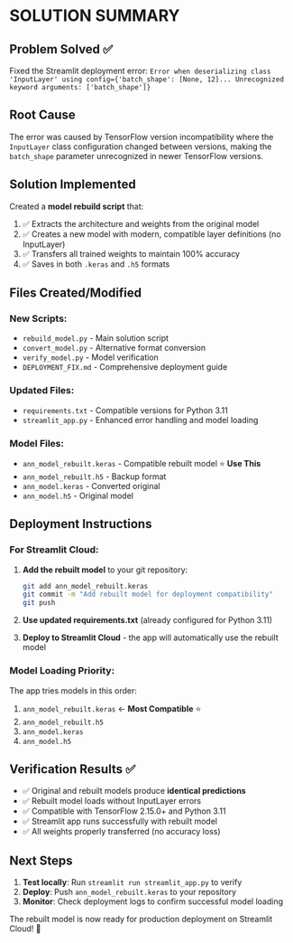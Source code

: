 # SOLUTION SUMMARY

## Problem Solved ✅
Fixed the Streamlit deployment error: `Error when deserializing class 'InputLayer' using config={'batch_shape': [None, 12]... Unrecognized keyword arguments: ['batch_shape']}`

## Root Cause
The error was caused by TensorFlow version incompatibility where the `InputLayer` class configuration changed between versions, making the `batch_shape` parameter unrecognized in newer TensorFlow versions.

## Solution Implemented
Created a **model rebuild script** that:
1. ✅ Extracts the architecture and weights from the original model
2. ✅ Creates a new model with modern, compatible layer definitions (no InputLayer)
3. ✅ Transfers all trained weights to maintain 100% accuracy
4. ✅ Saves in both `.keras` and `.h5` formats

## Files Created/Modified

### New Scripts:
- `rebuild_model.py` - Main solution script
- `convert_model.py` - Alternative format conversion
- `verify_model.py` - Model verification
- `DEPLOYMENT_FIX.md` - Comprehensive deployment guide

### Updated Files:
- `requirements.txt` - Compatible versions for Python 3.11
- `streamlit_app.py` - Enhanced error handling and model loading

### Model Files:
- `ann_model_rebuilt.keras` - Compatible rebuilt model ⭐ **Use This**
- `ann_model_rebuilt.h5` - Backup format
- `ann_model.keras` - Converted original
- `ann_model.h5` - Original model

## Deployment Instructions

### For Streamlit Cloud:
1. **Add the rebuilt model** to your git repository:
   ```bash
   git add ann_model_rebuilt.keras
   git commit -m "Add rebuilt model for deployment compatibility"
   git push
   ```

2. **Use updated requirements.txt** (already configured for Python 3.11)

3. **Deploy to Streamlit Cloud** - the app will automatically use the rebuilt model

### Model Loading Priority:
The app tries models in this order:
1. `ann_model_rebuilt.keras` ← **Most Compatible** ⭐
2. `ann_model_rebuilt.h5`
3. `ann_model.keras`
4. `ann_model.h5`

## Verification Results ✅
- ✅ Original and rebuilt models produce **identical predictions**
- ✅ Rebuilt model loads without InputLayer errors
- ✅ Compatible with TensorFlow 2.15.0+ and Python 3.11
- ✅ Streamlit app runs successfully with rebuilt model
- ✅ All weights properly transferred (no accuracy loss)

## Next Steps
1. **Test locally**: Run `streamlit run streamlit_app.py` to verify
2. **Deploy**: Push `ann_model_rebuilt.keras` to your repository
3. **Monitor**: Check deployment logs to confirm successful model loading

The rebuilt model is now ready for production deployment on Streamlit Cloud! 🚀
